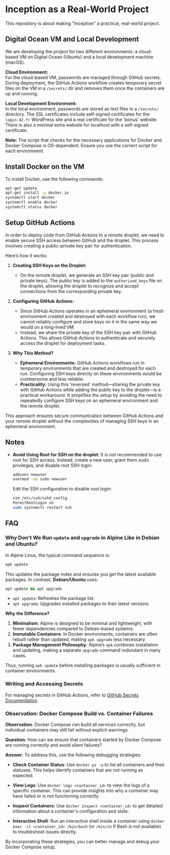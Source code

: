 # Inception as a Real-World Project

This repository is about making "Inception" a practical, real-world project.

## Digital Ocean VM and Local Development

We are developing the project for two different environments: a cloud-based VM on Digital Ocean (Ubuntu) and a local development machine (macOS).

**Cloud Environment:**  
For the cloud-based VM, passwords are managed through GitHub secrets. During deployment, the GitHub Actions workflow creates temporary secret files on the VM in a `/secrets/` dir and removes them once the containers are up and running.

**Local Development Environment:**  
In the local environment, passwords are stored as text files in a `/secrets/` directory. The SSL certificates include self-signed certificates for the `login.42.fr` WordPress site and a real certificate for the 'bonus' website. There is also a minimal extra website for localhost with a self-signed certificate.

**Note:** The script that checks for the necessary applications for Docker and Docker Compose is OS-dependent. Ensure you use the correct script for each environment.

## Install Docker on the VM

To install Docker, use the following commands:

```bash
apt-get update
apt-get install -y docker.io
systemctl start docker
systemctl enable docker
systemctl status docker
```

## Setup GitHub Actions

In order to deploy code from GitHub Actions to a remote droplet, we need to enable secure SSH access between GitHub and the droplet. This process involves creating a public-private key pair for authentication.

Here’s how it works:

1. **Creating SSH Keys on the Droplet:**

   - On the remote droplet, we generate an SSH key pair (public and private keys). The public key is added to the `authorized_keys` file on the droplet, allowing the droplet to recognize and accept connections from the corresponding private key.

2. **Configuring GitHub Actions:**

   - Since GitHub Actions operates in an ephemeral environment (a fresh environment created and destroyed with each workflow run), we cannot reliably configure and store keys on it in the same way we would on a long-lived VM.
   - Instead, we share the private key of the SSH key pair with GitHub Actions. This allows GitHub Actions to authenticate and securely access the droplet for deployment tasks.

3. **Why This Method?**
   - **Ephemeral Environments:** GitHub Actions workflows run in temporary environments that are created and destroyed for each run. Configuring SSH keys directly on these environments would be cumbersome and less reliable.
   - **Practicality:** Using this 'reversed' method—sharing the private key with GitHub Actions while adding the public key to the droplet—is a practical workaround. It simplifies the setup by avoiding the need to repeatedly configure SSH keys on an ephemeral environment and the remote droplet.

This approach ensures secure communication between GitHub Actions and your remote droplet without the complexities of managing SSH keys in an ephemeral environment.

## Notes

- **Avoid Using Root for SSH on the droplet**: It is not recommended to use root for SSH access. Instead, create a new user, grant them sudo privileges, and disable root SSH login:

  ```bash
  adduser newuser
  usermod -aG sudo newuser
  ```

  Edit the SSH configuration to disable root login:

  ```bash
  vim /etc/ssh/sshd_config
  PermitRootLogin no
  sudo systemctl restart ssh
  ```

## FAQ

### Why Don’t We Run `update` and `upgrade` in Alpine Like in Debian and Ubuntu?

In Alpine Linux, the typical command sequence is:

```bash
apk update
```

This updates the package index and ensures you get the latest available packages. In contrast, **Debian/Ubuntu** uses:

```bash
apt update && apt upgrade
```

- `apt update`: Refreshes the package list.
- `apt upgrade`: Upgrades installed packages to their latest versions.

**Why the Difference?**

1. **Minimalism**: Alpine is designed to be minimal and lightweight, with fewer dependencies compared to Debian-based systems.
2. **Immutable Containers**: In Docker environments, containers are often rebuilt rather than updated, making `apk upgrade` less necessary.
3. **Package Management Philosophy**: Alpine’s `apk` combines installation and updating, making a separate `upgrade` command redundant in many cases.

Thus, running `apk update` before installing packages is usually sufficient in container environments.

### Writing and Accessing Secrets

For managing secrets in GitHub Actions, refer to [GitHub Secrets Documentation](https://docs.github.com/en/actions/security-for-github-actions/security-guides/using-secrets-in-github-actions).

### Observation: Docker Compose Build vs. Container Failures

**Observation**: Docker Compose can build all services correctly, but individual containers may still fail without explicit warnings.

**Question**: How can we ensure that containers started by Docker Compose are running correctly and avoid silent failures?

**Answer**: To address this, use the following debugging strategies:

- **Check Container Status**: Use `docker ps -a` to list all containers and their statuses. This helps identify containers that are not running as expected.
- **View Logs**: Use `docker logs <container_id>` to view the logs of a specific container. This can provide insights into why a container may have failed or is not functioning correctly.

- **Inspect Containers**: Use `docker inspect <container_id>` to get detailed information about a container's configuration and state.

- **Interactive Shell**: Run an interactive shell inside a container using `docker exec -it <container_id> /bin/bash` (or `/bin/sh` if Bash is not available) to troubleshoot issues directly.

By incorporating these strategies, you can better manage and debug your Docker Compose setup.
